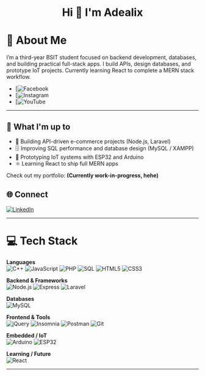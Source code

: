 <!-- Hi there 👋 -->

<!--
**Adealix/Adealix** is a ✨ _special_ ✨ repository because its `README.md` (this file) appears on your GitHub profile.

Here are some ideas to get you started:

- 🔭 I’m currently working on ...
- 🌱 I’m currently learning ...
- 👯 I’m looking to collaborate on ...
- 🤔 I’m looking for help with ...
- 💬 Ask me about ...
- 📫 How to reach me: ...
- 😄 Pronouns: ...
- ⚡ Fun fact: ...
-->

<h1 align="center">Hi 👋 I'm Adealix</h1>

# 💫 About Me
I’m a third-year BSIT student focused on backend development, databases, and building practical full-stack apps. I build APIs, design databases, and prototype IoT projects. Currently learning React to complete a MERN stack workflow.

- [![Facebook](https://www.facebook.com/adealixm/)
- [![Instagram](https://www.instagram.com/adealixm/)
- [![YouTube](https://www.youtube.com/@adealix)

---

## 🚀 What I'm up to
- 🔧 Building API-driven e-commerce projects (Node.js, Laravel)  
- 🗄️ Improving SQL performance and database design (MySQL / XAMPP)  
- 🌱 Prototyping IoT systems with ESP32 and Arduino  
- ⚛️ Learning React to ship full MERN apps

Check out my portfolio: **(Currently work-in-progress, hehe)**


## 🌐 Connect

[![LinkedIn](https://img.shields.io/badge/LinkedIn-%230077B5.svg?logo=linkedin&logoColor=white)](https://www.linkedin.com/in/adealix-jairon-maranan-388501373)  

---

# 💻 Tech Stack

**Languages**  
![C++](https://img.shields.io/badge/C++-00599C?style=for-the-badge&logo=c%2B%2B&logoColor=white)
![JavaScript](https://img.shields.io/badge/JavaScript-F7DF1E?style=for-the-badge&logo=javascript&logoColor=black)
![PHP](https://img.shields.io/badge/PHP-777BB4?style=for-the-badge&logo=php&logoColor=white)
![SQL](https://img.shields.io/badge/SQL-00758F?style=for-the-badge&logo=postgresql&logoColor=white)
![HTML5](https://img.shields.io/badge/HTML5-E34F26?style=for-the-badge&logo=html5&logoColor=white)
![CSS3](https://img.shields.io/badge/CSS3-1572B6?style=for-the-badge&logo=css3&logoColor=white)

**Backend & Frameworks**  
![Node.js](https://img.shields.io/badge/Node.js-339933?style=for-the-badge&logo=node.js&logoColor=white)
![Express](https://img.shields.io/badge/Express-000000?style=for-the-badge&logo=express&logoColor=white)
![Laravel](https://img.shields.io/badge/Laravel-FF2D20?style=for-the-badge&logo=laravel&logoColor=white)

**Databases**  
![MySQL](https://img.shields.io/badge/MySQL-4479A1?style=for-the-badge&logo=mysql&logoColor=white)

**Frontend & Tools**  
![jQuery](https://img.shields.io/badge/jQuery-0769AD?style=for-the-badge&logo=jquery&logoColor=white)
![Insomnia](https://img.shields.io/badge/Insomnia-0ACF83?style=for-the-badge&logo=insomnia&logoColor=white)
![Postman](https://img.shields.io/badge/Postman-FF6C37?style=for-the-badge&logo=postman&logoColor=white)
![Git](https://img.shields.io/badge/Git-F05032?style=for-the-badge&logo=git&logoColor=white)

**Embedded / IoT**  
![Arduino](https://img.shields.io/badge/Arduino-00979D?style=for-the-badge&logo=arduino&logoColor=white)
![ESP32](https://img.shields.io/badge/ESP32-2B2B2B?style=for-the-badge&logo=espressif&logoColor=white)

**Learning / Future**  
![React](https://img.shields.io/badge/React-61DAFB?style=for-the-badge&logo=react&logoColor=black)

---


